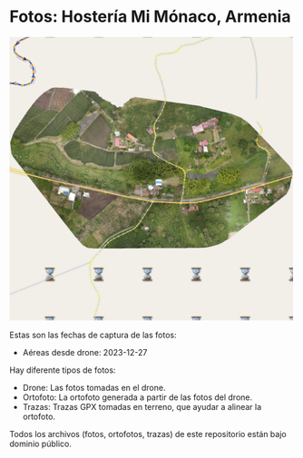 # Fotos: Hostería Mi Mónaco, Armenia

<img width="500" alt="Zona de trabajo" src="Zona de trabajo.png">

Estas son las fechas de captura de las fotos:

* Aéreas desde drone: 2023-12-27

Hay diferente tipos de fotos:

* Drone: Las fotos tomadas en el drone.
* Ortofoto: La ortofoto generada a partir de las fotos del drone.
* Trazas: Trazas GPX tomadas en terreno, que ayudar a alinear la ortofoto.

Todos los archivos (fotos, ortofotos, trazas) de este repositorio están bajo dominio público.
